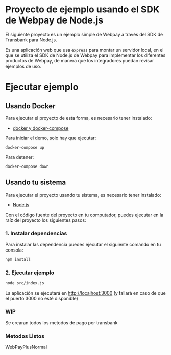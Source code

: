 # Proyecto de ejemplo usando el SDK de Webpay de Node.js
El siguiente proyecto es un ejemplo simple de Webpay a través del SDK de Transbank para Node.js.

Es una aplicación web que usa `express` para montar un servidor local, en el que se utiliza el SDK de Node.js de Webpay 
para implementar los diferentes productos de Webpay, de manera que los integradores puedan revisar ejemplos de uso. 

# Ejecutar ejemplo

## Usando Docker
Para ejecutar el proyecto de esta forma, es necesario tener instalado: 
- [docker y docker-compose](https://docs.docker.com/install/)

Para iniciar el demo, solo hay que ejecutar: 
```bash
docker-compose up
```

Para detener:
```bash
docker-compose down
```

## Usando tu sistema
Para ejecutar el proyecto usando tu sistema, es necesario tener instalado: 
- [Node.js](https://nodejs.org/en/)

Con el código fuente del proyecto en tu computador, puedes ejecutar en la raíz del proyecto los siguientes pasos:

### 1. Instalar dependencias
Para instalar las dependencia puedes ejecutar el siguiente comando en tu consola:
```bash
npm install
```
### 2. Ejecutar ejemplo
```bash 
node src/index.js
```
La aplicación se ejecutará en [http://localhost:3000](http://localhost:3000) (y fallará en caso de que el puerto 3000 no esté disponible)


### WIP

Se crearan todos los metodos de pago por transbank

### Metodos Listos

WebPayPlusNormal